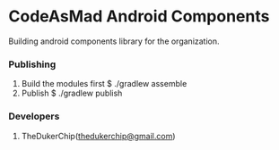 # CodeAsMad Android Components
Building android components library for the organization.

### Publishing
1. Build the modules first
    $ ./gradlew assemble
2. Publish
    $ ./gradlew publish
   
### Developers
1. TheDukerChip(thedukerchip@gmail.com)